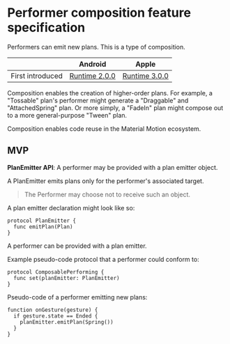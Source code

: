 # Performer composition feature specification

Performers can emit new plans. This is a type of composition.

|  | Android | Apple |
| --- | --- | --- |
| First introduced | [Runtime 2.0.0](https://github.com/material-motion/material-motion-runtime-android/releases/tag/2.0.0) | [Runtime 3.0.0](https://github.com/material-motion/material-motion-runtime-objc/releases/tag/v3.0.0) |

Composition enables the creation of higher-order plans. For example, a "Tossable" plan's performer might generate a "Draggable" and "AttachedSpring" plan. Or more simply, a "FadeIn" plan might compose out to a more general-purpose "Tween" plan.

Composition enables code reuse in the Material Motion ecosystem.

## MVP

**PlanEmitter API**: A performer may be provided with a plan emitter object.

A PlanEmitter emits plans only for the performer's associated target.

> The Performer may choose not to receive such an object.

A plan emitter declaration might look like so:

```
protocol PlanEmitter {
  func emitPlan(Plan)
}
```

A performer can be provided with a plan emitter.

Example pseudo-code protocol that a performer could conform to:

```
protocol ComposablePerforming {
  func set(planEmitter: PlanEmitter)
}
```

Pseudo-code of a performer emitting new plans:

```
function onGesture(gesture) {
  if gesture.state == Ended {
    planEmitter.emitPlan(Spring())
  }
}
```

